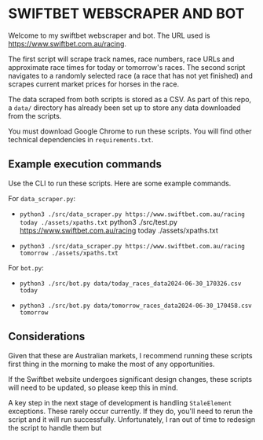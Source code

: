 # **SWIFTBET WEBSCRAPER AND BOT**

Welcome to my swiftbet webscraper and bot.
The URL used is https://www.swiftbet.com.au/racing.


The first script will scrape track names, race numbers, race URLs and approximate race times for today or tomorrow's races.
The second script navigates to a randomly selected race (a race that has not yet finished) and scrapes current market prices for horses in the race.

The data scraped from both scripts is stored as a CSV.
As part of this repo, a `data/` directory has already been set up to store any data downloaded from the scripts.

You must download Google Chrome to run these scripts.
You will find other technical dependencies in `requirements.txt`.

## Example execution commands

Use the CLI to run these scripts.
Here are some example commands.

For `data_scraper.py`:

- `python3 ./src/data_scraper.py https://www.swiftbet.com.au/racing today ./assets/xpaths.txt`
python3 ./src/test.py https://www.swiftbet.com.au/racing today ./assets/xpaths.txt

- `python3 ./src/data_scraper.py https://www.swiftbet.com.au/racing tomorrow ./assets/xpaths.txt`

For `bot.py`:

- `python3 ./src/bot.py data/today_races_data2024-06-30_170326.csv today`

- `python3 ./src/bot.py data/tomorrow_races_data2024-06-30_170458.csv tomorrow`

## Considerations

Given that these are Australian markets, I recommend running these scripts first thing in the morning to make the most of any opportunities.

If the Swiftbet website undergoes significant design changes, these scripts will need to be updated, so please keep this in mind.

A key step in the next stage of development is handling `StaleElement` exceptions.
These rarely occur currently. If they do, you'll need to rerun the script and it will run successfully.
Unfortunately, I ran out of time to redesign the script to handle them but